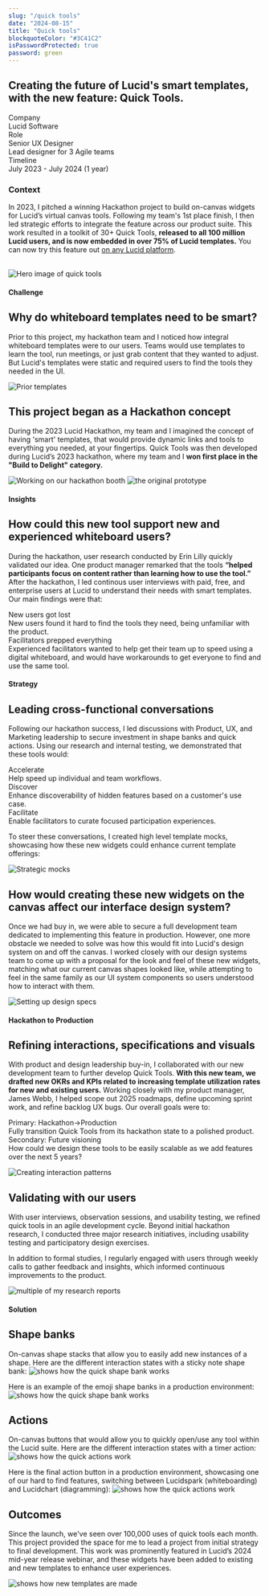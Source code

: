 ```yaml
---
slug: "/quick tools"
date: "2024-08-15"
title: "Quick tools"
blockquoteColor: "#3C41C2"
isPasswordProtected: true
password: green
---
```


## Creating the future of Lucid's smart templates, with the new feature: Quick Tools. 

<div class="info-container">
    <div class="info-block">
        <div class="info-title">Company</div>
        Lucid Software
    </div>
    <div class="info-block">
        <div class="info-title">Role</div>
          Senior UX Designer
          <br>
          Lead designer for 3 Agile teams
    </div>
    <div class="info-block">
        <div class="info-title">Timeline</div>
        July 2023 - July 2024 (1 year) 
    </div>
</div>



### Context
In 2023, I pitched a winning Hackathon project to build on-canvas widgets for Lucid’s virtual canvas tools. Following my team's 1st place finish, I then led strategic efforts to integrate the feature across our product suite. This work resulted in a toolkit of 30+ Quick Tools, **released to all 100 million Lucid users, and is now embedded in over 75% of Lucid templates.** You can now try this feature out [on any Lucid platform](https://x.com/LucidSoftware/status/1804213038121115850?lang=en). 
<br>
<br>

![Hero image of quick tools](../src/images/quicktools/Splash.png)

<a id="content"></a>

#### Challenge
## Why do whiteboard templates need to be smart?
Prior to this project, my hackathon team and I noticed how integral whiteboard templates were to our users. Teams would use templates to learn the tool, run meetings, or just grab content that they wanted to adjust. But Lucid's templates were static and required users to find the tools they needed in the UI.  

![Prior templates](../src/images/quicktools/Current.png)

## This project began as a Hackathon concept
During the 2023 Lucid Hackathon, my team and I imagined the concept of having 'smart' templates, that would provide dynamic links and tools to everything you needed, at your fingertips. Quick Tools was then developed during Lucid’s 2023 hackathon, where my team and I **won first place in the "Build to Delight" category.**

![Working on our hackathon booth](../src/images/quicktools/Hackathon.png)
![the original prototype](../src/images/quicktools/prototype.gif)

#### Insights
## How could this new tool support new and experienced whiteboard users?
During the hackathon, user research conducted by Erin Lilly quickly validated our idea. One product manager remarked that the tools **“helped participants focus on content rather than learning how to use the tool.”** After the hackathon, I led continous user interviews with paid, free, and enterprise users at Lucid to understand their needs with smart templates. Our main findings were that:

<div class="info-container">
  <div class="info-block">
   <div class="info-title">New users got lost</div>
New users found it hard to find the tools they need, being unfamiliar with the product. 
  </div>
  <div class="info-block">
   <div class="info-title">Facilitators prepped everything</div>
Experienced facilitators wanted to help get their team up to speed using a digital whiteboard, and would have workarounds to get everyone to find and use the same tool.  
  </div>
</div>


#### Strategy
## Leading cross-functional conversations 
Following our hackathon success, I led discussions with Product, UX, and Marketing leadership to secure investment in shape banks and quick actions. Using our research and internal testing, we demonstrated that these tools would:

<div class="info-container">
  <div class="info-block">
   <div class="info-title">Accelerate</div>
Help speed up individual and team workflows.
  </div>
  <div class="info-block">
   <div class="info-title">Discover</div>
Enhance discoverability of hidden features based on a customer's use case.
  </div>
<div class="info-block">
   <div class="info-title">Facilitate</div>
Enable facilitators to curate focused participation experiences.
  </div>
</div>

To steer these conversations, I created high level template mocks, showcasing how these new widgets could enhance current template offerings:

![Strategic mocks](../src/images/quicktools/strategy.png)

## How would creating these new widgets on the canvas affect our interface design system?

Once we had buy in, we were able to secure a full development team dedicated to implementing this feature in production. However, one more obstacle we needed to solve was how this would fit into Lucid's design system on and off the canvas. I worked closely with our design systems team to come up with a proposal for the look and feel of these new widgets, matching what our current canvas shapes looked like, while attempting to feel in the same family as our UI system components so users understood how to interact with them. 

![Setting up design specs](../src/images/quicktools/DesignSystem.png)

#### Hackathon to Production
## Refining interactions, specifications and visuals
With product and design leadership buy-in, I collaborated with our new development team to further develop Quick Tools. **With this new team, we drafted new OKRs and KPIs related to increasing template utilization rates for new and existing users.** Working closely with my product manager, James Webb, I helped scope out 2025 roadmaps, define upcoming sprint work, and refine backlog UX bugs. Our overall goals were to:

<div class="info-container">
  <div class="info-block">
   <div class="info-title">Primary: Hackathon→Production</div>
Fully transition Quick Tools from its hackathon state to a polished product.
  </div>
  <div class="info-block">
   <div class="info-title">Secondary: Future visioning</div>
How could we design these tools to be easily scalable as we add features over the next 5 years? 
  </div>
</div>

![Creating interaction patterns](../src/images/quicktools/Iterations.png)


## Validating with our users
With user interviews, observation sessions, and usability testing, we refined quick tools in an agile development cycle. Beyond initial hackathon research, I conducted three major research initiatives, including usability testing and participatory design exercises. 

In addition to formal studies, I regularly engaged with users through weekly calls to gather feedback and insights, which informed continuous improvements to the product.

![multiple of my research reports](../src/images/quicktools/research.png)


#### Solution
## Shape banks
On-canvas shape stacks that allow you to easily add new instances of a shape. Here are the different interaction states with a sticky note shape bank:
![shows how the quick shape bank works](../src/images/quicktools/banks.png)

Here is an example of the emoji shape banks in a production environment:
![shows how the quick shape bank works](../src/images/quicktools/shapebank.gif)


## Actions
On-canvas buttons that would allow you to quickly open/use any tool within the Lucid suite. Here are the different interaction states with a timer action:
![shows how the quick actions work](../src/images/quicktools/actions.png)

Here is the final action button in a production environment, showcasing one of our hard to find features, switching between Lucidspark (whiteboarding) and Lucidchart (diagramming):
![shows how the quick actions work](../src/images/quicktools/actions.gif)

## Outcomes
Since the launch, we've seen over 100,000 uses of quick tools each month. This project provided the space for me to lead a project from initial strategy to final development. This work was prominently featured in Lucid’s 2024 mid-year release webinar, and these widgets have been added to existing and new templates to enhance user experiences.

![shows how new templates are made](../src/images/quicktools/Outcomes.png)
